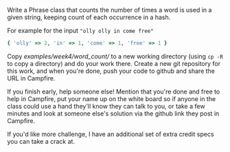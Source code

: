 Write a Phrase class that counts the number of times a word is used in a given string, keeping count of each occurrence in a hash.

For example for the input `"olly olly in come free"`

```ruby
{ 'olly' => 2, 'in' => 1, 'come' => 1, 'free' => 1 }
```

Copy *examples/week4/word_count/* to a new working directory (using ```cp -R``` to copy a directory) and do your work there. Create a new git repository for this work, and when you're done, push your code to github and share the URL in Campfire.

If you finish early, help someone else! Mention that you're done and free to help in Campfire, put your name up on the white board so if anyone in the class could use a hand they'll know they can talk to you, or take a few minutes and look at someone else's solution via the github link they post in Campfire.

If you'd like more challenge, I have an additional set of extra credit specs you can take a crack at.

